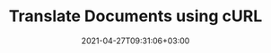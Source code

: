 ---
############################# Static ############################
layout: "product"
date: 2021-04-27T09:31:06+03:00
draft: false

product: "Translation"
product_tag: "translation"
platform: "cURL"
platform_tag: "curl"

############################# Head ############################
head_title: "Translate English Text from Word & Excel Documents via cURL Commands"
head_description: "Translate text from Word and Excel worksheets via cURL commands. Supports translating English to & from French, German, Chinese, Italian, Spanish, Russian or other languages"

############################# Header ############################
title: "Translate Documents using cURL"
description: "Communicate with document translation REST API to precisely translate plain text and contents of Word, Excel, PowerPoint, PDF, OpenDocument & Markdown documents in popular business languages without installing any external software."
button:
    enable: true

############################# SubMenu ############################
submenu:
    enable: true
    
    left:
        img_alt: "GroupDocs.Translation for Cloud"
        image: "/sdk/272x272/groupdocs_translation-for-curl.webp"
        product: "GroupDocs.Translation"
        platform: "cURL"

    middle:
        button:
            # button loop
            - link: "#overview"
              text: "Overview"

            # button loop
            - link: "#features"
              text: "Features"


            # button loop
            - link: "https://docs.groupdocs.cloud/translation/release-notes/"
              text: "Release Notes"

            # button loop
            - link: "https://purchase.groupdocs.cloud/pricing"
              text: "Pricing"

    right:
        link_download: "https://github.com/groupdocs-translation-cloud/"
        link_learn: "https://docs.groupdocs.cloud/translation/"
        link_buy: "https://purchase.groupdocs.cloud/buy"

############################# Overview ############################
overview:
    enable: true
    content: |
      GroupDocs.Translation Cloud for cURL is a flexible text and documents translation solution to transform text-based content on your cloud-hosted Microsoft Word, Excel, PowerPoint, PDF, OpenDocument & Markdown documents across 66 language pairs. Simply use cURL commands to send requests to the REST API, translate English language content from the supported document types to French, German, Chinese, Italian, Spanish, Russian, Arabic, Polish or other languages, and back again.

      The API precisely reads the text within the contents of Word documents and ODT files (tables, headers, footers, image captions, footnotes, endnotes), PowerPoint presentations and ODP files (text frames, header, footer, shapes, charts, smartart), Excel spreadsheets and ODS files (charts, tables, pivot tables) and PDF files without affecting the layout and properties of the original source document.
    tabs:
      enable: true
      
      ## TAB ONE ##
      tab_one:
        description: |
          An overview of the main features supported by GroupDocs.Translation Cloud.
      
        left:
          enable: true
          icon: "fas fa-crop"
          title: "Documents Translation"
          content: |
            * Translate Plain Text
            * Translate Word Documents
            * Translate Excel Worksheets
            * Translate PowerPoint Slides
            * Translate PDF Documents
            * Translate Markdown files
            * Translate OpenDocument files
        right:
          enable: true
          icon: "fas fa-file-alt"
          title: "Supported Languages"
          content: |
            * French to German & vice versa
            * French to Italian & vice versa
            * French to Arabic & vice versa
            * English to French & vice versa
            * English to Deutsch & vice versa
            * English to Chinese & vice versa
            * English to Spainish & vice versa
            * English to Italian & vice versa
            * English to Russian & vice versa
            * English to Arabic & vice versa
            * English to Polish & vice versa
            * English to Portuguese & vice versa
            * English to Ukrainian & vice versa
            * English to Vietnamese & vice versa
            * English to Indonesian & vice versa
            * English to Hindi & vice versa
            * English to Greek & vice versa
            * English to Dutch & vice versa
            * English to Swedish & vice versa
            * English to Hungarian & vice versa
            * English to Turkish & vice versa
            * English to Japanese & vice versa
            * English to Korean & vice versa
            * English to Czech & vice versa
            * English to Finnish & vice versa
            * English to Irish & vice versa
            * English to Slovak & vice versa
            * English to Farsi & vice versa
            * English to Hebrew & vice versa
            * English to Azerbaijani & vice versa 
            * English to Thai & vice versa
            * English to Romanian & vice versa
            * English to Malay & vice versa 
      
      ## TAB TWO ##
      tab_two:
        description: |
          GroupDocs.Annotation Cloud supports a number of document formats including almost all common business document and image file formats.

        left:
          enable: true
          table:
            # table loop
            - title: "Microsoft Office Formats"
              content: |
                * **Word**: DOC, DOCX, DOCM
                * **Excel**:  XLS, XLSX, XLSM
                * **PowerPoint**: PPT, PPTX, PPTM
                * **OpenDocument**: ODT, ODS, ODP
                
        right:
          enable: true
          table:
            # table loop
            - title: "Other Formats"
              content: |
                * **PDF**
                * **Markdown**
                * **CSV**
                * **TSV**
                * **RTF**
                * **TXT**
        


      ## TAB THREE ##
      tab_three:
        description: |
          GroupDocs.Translation Cloud for cURL - some of the supported languages and platforms.
      
        left:
          enable: true
          table:
            # table loop
            - icon: "fab fa-windows"
              title: "Operating Systems"
              content: |
                * Microsoft Windows Desktop
                * Microsoft Windows Server
                * Linux
                * MacOS

            # table loop
            - icon: "fas fa-code"
              title: "Supported Frameworks"
              content: |
                * Java 7 (1.7) and above

        right:
          enable: true
          table:
            # table loop
            - icon: "fas fa-cogs"
              title: "Development Environments"
              content: |
                * NetBeans
                * IntelliJ IDEA
                * Eclipse
            # table loop
            - icon: "fas fa-tools"
              title: "Build Automation Tool"
              content: |
                * Maven

############################# Features ############################
features:
    enable: true
    title: "Advanced Document Translation REST API Features"

    feature:
      # feature loop
      - icon: "fas fa-language"
        content: "Supports 31 languages and 66 language pairs"

      # feature loop
      - icon: "fas fa-copy"
        content: "Translation of tables in Word & PowerPoint documents"

      # feature loop
      - icon: "fas fa-file-alt"
        content: "Translation of headers and footers in Word & PowerPoint documents"
      
      # feature loop
      - icon: "fas fa-copy"
        content: "Translation of footnotes and endnotes in Word document"

      # feature loop
      - icon: "fas fa-file-image"
        content: "Translation of image captions in Word documents"

      # feature loop
      - icon: "fas fa-file-powerpoint"
        content: "Translation of Text Frames, Charts & Slides within PowerPoint Presentations"

      # feature loop
      - icon: "fas fa-file-excel"
        content: "Translation of cells containing text in Excel workbooks"

      # feature loop
      - icon: "fas fa-chart-bar"
        content: "Translation of charts in Excel workbooks"

      # feature loop
      - icon: "fas fa-table"
        content: "Translation of tables in Excel workbooks"
      # feature loop
      - icon: "fas fa-random"
        content: "Translation of pivot tables in Excel workbooks"
      # feature loop
      - icon: "fas fa-lock"
        content: "APIs are secured and require authentication"
      # feature loop
      - icon: "fas fa-list"
        content: "API explorer based on swagger collection"
    
    more_feature:
      # more_feature_loop
      - title: "Any Language, Platform and Storage Service Provider"
        content: "GroupDocs.Translation for Cloud is a REST based API that can easily be integrated with any language or platform, capable to manage HTTP requests and responses. It supports all popular cloud storage services such as Google Cloud, Drive, DropBox and Amazon S3 to interact without any dependencies. "

      # more_feature_loop
      - title: "Translate Word document - cURL"
        content: |
          
          
          ```shell
          //Get your App SID, App Key and Storage Name at https://dashboard.groupdocs.cloud (free registration is required).
          curl -X POST "https://api.groupdocs.cloud/v1.0/translation/document" \
          -H "Authorization: Bearer TOKEN" \
          -H "Content-Type: application/json" \
          -d "'[{\"format\": \"docx\", \"pair\": \"en-fr\", \"name\": \"test.docx\", \"folder\": \"\", \"savepath\": \"\", \"savefile\": \"translated.docx\", \"storage\": \"First Storage\"}]'"

          and response

          {
              "status": "ok",
              "message": "word file saved successfully"
          }
          ```
      # more_feature_loop
      - title: "Quick Start with Document Translation REST API"
        content: "GroupDocs.Translation Cloud API comes with detailed developer guides and live code examples for all major programming languages to start working with API features in no time. Simply create a free account at GroupDocs Cloud, get APP SID & Key information to communicate with GroupDocs Cloud API and you are ready to make an API request on any platform using cURL commands or the SDKs of your choice."

      # more_feature_loop
      - title: "Translate plain text - cURL"
        content: |
          
          
          ```shell
            //Get your App SID, App Key and Storage Name at https://dashboard.groupdocs.cloud (free registration is required).
            curl -X POST "https://api.groupdocs.cloud/v1.0/translation/text" \
            -H "Authorization: Bearer TOKEN" \
            -H "Content-Type: application/json" \
            -d "'[{\"pair\": \"en-fr\", \"text\": \"Welcome to Paris\"}]'"

            //and response

            {
                "status": "ok",
                "message": "Text translated successfully",
                "translation": "Bienvenue à Paris"
            }
          ```
      

############################# Support ############################
support:
    enable: true

############################# Solutions ############################
solutions:
    enable: true
    title: "GroupDocs.Translation Cloud also offers individual document translation SDKs for other popular languages as listed below:"

    solution:
        # solution loop
        - img_alt: "GroupDocs.Translation Cloud SDK for cURL"
          image: "/sdk/272x272/groupdocs_translation-for-curl.webp"
          product: "GroupDocs.Translation"
          platform: "cURL"
          link: "/translation/curl/"

        # solution loop
        - img_alt: "GroupDocs.Translation Cloud SDK for .NET"
          image: "/sdk/272x272/groupdocs_translation-for-net.webp"
          product: "GroupDocs.Translation"
          platform: ".NET"
          link: "/translation/net/"

        # solution loop
        - img_alt: "GroupDocs.Translation Cloud SDK for Java"
          image: "/sdk/272x272/groupdocs_translation-for-java.webp"
          product: "GroupDocs.Translation"
          platform: "Java"
          link: "/translation/java/"

        # solution loop
        - img_alt: "GroupDocs.Translation Cloud SDK for Python"
          image: "/sdk/272x272/groupdocs_translation-for-python.webp"
          product: "GroupDocs.Translation"
          platform: "Python"
          link: "/translation/python/"        

        # solution loop
        - img_alt: "GroupDocs.Translation Cloud SDK for Android"
          image: "/sdk/272x272/groupdocs_translation-for-android.webp"
          product: "GroupDocs.Translation"
          platform: "Android"
          link: "/translation/android/"
          

############################# Back to top ###############################
back_to_top:
  enable: true
---